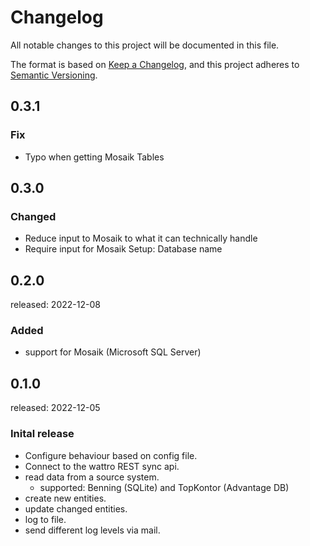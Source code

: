 # Changelog

All notable changes to this project will be documented in this file.

The format is based on [Keep a Changelog](https://keepachangelog.com/en/1.0.0/),
and this project adheres to [Semantic Versioning](https://semver.org/spec/v2.0.0.html).

## 0.3.1

### Fix

* Typo when getting Mosaik Tables

## 0.3.0

### Changed

- Reduce input to Mosaik to what it can technically handle
- Require input for Mosaik Setup: Database name

## 0.2.0

released: 2022-12-08

### Added

- support for Mosaik (Microsoft SQL Server)

## 0.1.0

released: 2022-12-05

### Inital release

- Configure behaviour based on config file.
- Connect to the wattro REST sync api.
- read data from a source system.
    - supported: Benning (SQLite) and TopKontor (Advantage DB)
- create new entities.
- update changed entities.
- log to file.
- send different log levels via mail.
